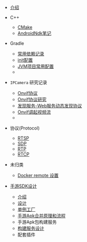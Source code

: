 <!-- _sidebar.md -->

* [介绍](README)



* C++
  * [CMake](cxx\Cmake.md)
  *  [AndroidNdk笔记](cxx\AndroidNdk笔记.md) 

- Gradle
  -  [常用依赖记录](gradle\常用依赖记录.md)
  -   [init配置](gradle\init配置.md) 
  -   [JVM项目常用配置](gradle\JVM项目常用配置.md) 
  -  



- `IPCamera` 研究记录
  - [Onvif协议](ipcamera\Onvif协议.md) 
  - [Onvif协议研究](ipcamera\Onvif协议研究.md)
  - [发现服务-Web服务动态发现协议](ipcamera\Web服务动态发现协议.md) 
  -   [Onvif调起视频流](ipcamera\Onvif调起视频流.md) 
  -  
- 协议(Protocol)
  -  [RTSP](protocol\RTSP.md) 
  -   [SDP](protocol\SDP.md) 
  -   [RTP](protocol\RTP.md) 
  -   [RTCP](protocol\RTCP.md) 
- 未归类
  - [Docker remote 设置](docker\DockerRemote.md) 



- [手游SDK设计](sysdk/README)
  * [介绍](sysdk/README)
  * [设计](sysdk/手游SDK设计.md)
  * [单例工厂](./)
  * [手游Apk合并原理和流程](./)
  * 手游Apk包构建服务
  * [构建服务设计](./)
  * 配套插件